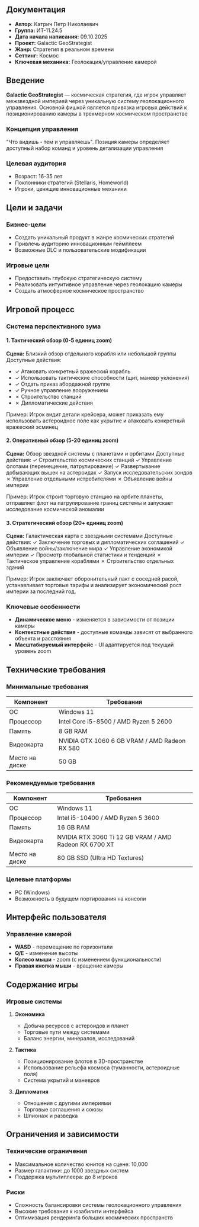 ## Документация
- **Автор:** Катрич Петр Николаевич
- **Группа:** ИТ-11.24.5
- **Дата начала написания:** 09.10.2025
- **Проект:** Galactic GeoStrategist
- **Жанр:** Стратегия в реальном времени
- **Сеттинг:** Космос
- **Ключевая механика:** Геолокация/управление камерой

## Введение

**Galactic GeoStrategist** — космическая стратегия, где игрок управляет межзвездной империей через уникальную систему геолокационного управления. Основной фишкой является привязка игровых действий к позиционированию камеры в трехмерном космическом пространстве

### Концепция управления
"Что видишь - тем и управляешь". Позиция камеры определяет доступный набор команд и уровень детализации управления

### Целевая аудитория
- Возраст: 16-35 лет
- Поклонники стратегий (Stellaris, Homeworld)
- Игроки, ценящие инновационные механики

## Цели и задачи

### Бизнес-цели
- Создать уникальный продукт в жанре космических стратегий
- Привлечь аудиторию инновационным геймплеем
- Возможные DLC и пользовательские модификации

### Игровые цели
- Предоставить глубокую стратегическую систему
- Реализовать интуитивное управление через геолокацию камеры
- Создать атмосферное космическое пространство

## Игровой процесс

### Система перспективного зума

#### 1. Тактический обзор (0-5 единиц zoom)
**Сцена:** Близкий обзор отдельного корабля или небольшой группы
Доступные действия:
- ✓ Атаковать конкретный вражеский корабль
- ✓ Использовать тактические способности (щит, маневр уклонения)
- ✓ Отдать приказ абордажной группе
- ✓ Ручное управление вооружением
- ✗ Строительство станций
- ✗ Дипломатические действия

Пример: Игрок видит детали крейсера, может приказать ему
использовать астероидное поле как укрытие и атаковать
конкретный вражеский эсминец

#### 2. Оперативный обзор (5-20 единиц zoom)  
**Сцена:** Обзор звездной системы с планетами и орбитами
Доступные действия:
✓ Строительство космических станций
✓ Управление флотами (перемещение, патрулирование)
✓ Развертывание добывающих вышек на астероидах
✓ Запуск исследовательских зондов
✗ Управление отдельными истребителями
✗ Объявление войны империи

Пример: Игрок строит торговую станцию на орбите планеты,
отправляет флот на патрулирование границ системы и
запускает исследование космической аномалии

#### 3. Стратегический обзор (20+ единиц zoom)
**Сцена:** Галактическая карта с звездными системами
Доступные действия:
✓ Заключение торговых и дипломатических соглашений
✓ Объявление войны/заключение мира
✓ Управление экономикой империи
✓ Просмотр глобальной статистики и тенденций
✗ Тактическое управление кораблями
✗ Строительство отдельных зданий

Пример: Игрок заключает оборонительный пакт с соседней
расой, устанавливает торговые тарифы и анализирует
экономический рост империи за последний год.

### Ключевые особенности
- **Динамическое меню** - изменяется в зависимости от позиции камеры
- **Контекстные действия** - доступные команды зависят от выбранного объекта и расстояния
- **Масштабируемый интерфейс** - UI адаптируется под текущий уровень zoom
  
## Технические требования

### Минимальные требования
| Компонент | Требования |
|-----------|------------|
| ОС | Windows 11 |
| Процессор | Intel Core i5-8500 / AMD Ryzen 5 2600 |
| Память | 8 GB RAM |
| Видеокарта | NVIDIA GTX 1060 6 GB VRAM  / AMD Radeon RX 580 |
| Место на диске | 50 GB |

### Рекомендуемые требования
| Компонент | Требования |
|-----------|------------|
| ОС | Windows 11 |
| Процессор | Intel i5-10400 / AMD Ryzen 5 3600 |
| Память | 16 GB RAM |
| Видеокарта | NVIDIA RTX 3060 Ti 12 GB VRAM / AMD Radeon RX 6700 XT |
| Место на диске | 80 GB SSD (Ultra HD Textures) |

### Целевые платформы
- PC (Windows)
- Возможность в будущем портирования на консоли

## Интерфейс пользователя

### Управление камерой
- **WASD** - перемещение по горизонтали
- **Q/E** - изменение высоты
- **Колесо мыши** - zoom (с изменением функциональности)
- **Правая кнопка мыши** - вращение камеры

## Содержание игры

### Игровые системы
1. **Экономика**
   - Добыча ресурсов с астероидов и планет
   - Торговые пути между системами
   - Баланс энергии, минералов, исследований

2. **Тактика**
   - Позиционирование флотов в 3D-пространстве
   - Использование рельефа космоса (туманности, астероидные поля)
   - Система укрытий и маневров

3. **Дипломатия**
   - Отношения с другими империями
   - Торговые соглашения и союзы
   - Шпионаж и разведка

## Ограничения и зависимости

### Технические ограничения
- Максимальное количество юнитов на сцене: 10,000
- Размер галактики: до 1000 звездных систем
- Поддержка мультиплеера: до 8 игроков

### Риски
- Сложность балансировки системы геолокационного управления
- Высокие требования к юзабилити интерфейса
- Оптимизация рендеринга больших космических пространств
